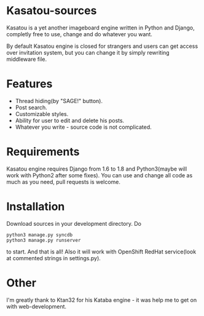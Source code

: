 Kasatou-sources
===============

 Kasatou is a yet another imageboard engine written in Python and Django, completly free to use, change and do whatever you want.

 By default Kasatou engine is closed for strangers and users can get access over invitation system, but you can change it by simply rewriting middleware file.

Features
===============

 * Thread hiding(by "SAGE!" button).
 * Post search.
 * Customizable styles.
 * Ability for user to edit and delete his posts.
 * Whatever you write - source code is not complicated.

Requirements
===============

 Kasatou engine requires Django from 1.6 to 1.8 and Python3(maybe will work with Python2 after some fixes). You can use and change all code as much as you need, pull requests is welcome.
 
 
Installation
===============

 Download sources in your development directory.
 Do 
 ```
 python3 manage.py syncdb
 python3 manage.py runserver
 ```
 to start.
 And that is all! Also it will work with OpenShift RedHat service(look at commented strings in settings.py).

Other
===============

 I'm greatly thank to Ktan32 for his Kataba engine - it was help me to get on with web-development.